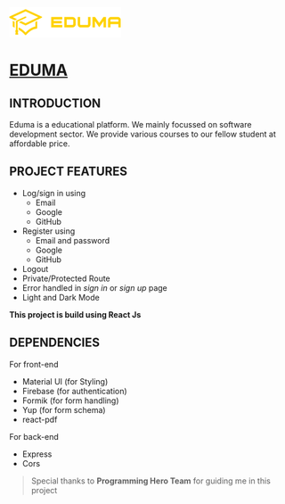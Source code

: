 ![Eduma](./src/assets/images/logo.png)

# [EDUMA](https://eduma-dev.web.app/ "Eduma")

## INTRODUCTION

Eduma is a educational platform. We mainly focussed on software development sector. We provide various courses to our fellow student at affordable price.

## PROJECT FEATURES

- Log/sign in using
  - Email
  - Google
  - GitHub
- Register using
  - Email and password
  - Google
  - GitHub
- Logout
- Private/Protected Route
- Error handled in _sign in_ or _sign up_ page
- Light and Dark Mode

**This project is build using React Js**

## DEPENDENCIES

For front-end

- Material UI (for Styling)
- Firebase (for authentication)
- Formik (for form handling)
- Yup (for form schema)
- react-pdf

For back-end

- Express
- Cors

> Special thanks to **Programming Hero Team** for guiding me in this project
